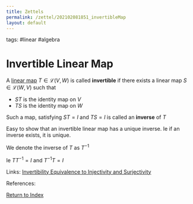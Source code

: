 ```yaml
---
title: Zettels
permalink: /zettel/202102081851_invertibleMap
layout: default
---
```

tags: #linear #algebra

# Invertible Linear Map

A [linear map](202102071416_linearMapDefinition) $T \in \mathcal{L}(V,W)$ is called **invertible** if there exists a linear
map $S \in \mathcal{L}(W,V)$ such that
- $ST$ is the identity map on $V$
- $TS$ is the identity map on $W$

Such a map, satisfying $ST = I$ and $TS = I$ is called an **inverse** of $T$

Easy to show that an invertible linear map has a unique inverse. Ie if an inverse exists, it is unique.

We denote the inverse of $T$ as $T^{-1}$

Ie $T T^{-1} = I$ and $T^{-1} T = I$

Links: [Invertibility Equivalence to Injectivity and Surjectivity](202102081919_invertibilityInjectivitySurjectivity)

References: 

[Return to Index](index)
